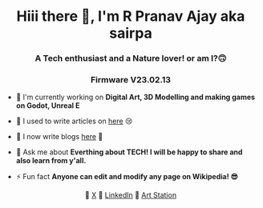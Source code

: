<h1 align="center">Hiii there 👋, I'm R Pranav Ajay aka sairpa </h1>
<h3 align="center">A Tech enthusiast and a Nature lover! or am I?🙃</h3>
<h3 align="center">Firmware V23.02.13</h3>

- 💼 I'm currently working on **Digital Art, 3D Modelling and making games on Godot, Unreal E**

- 📝 I used to write articles on [here](https://rpatechie.blogspot.com/) 😢

- 📰 I now write blogs [here](https://sairpa.github.io/Blog/) 🥳

- 💬 Ask me about **Everthing about TECH! I will be happy to share and also learn from y'all.**

- ⚡ Fun fact **Anyone can edit and modify any page on Wikipedia! 😎**

<p align="center">
🐥
<a href="https://twitter.com/sairpa13" target="blank"> X</a>
🏢
<a href="https://www.linkedin.com/in/sairpa/" target="blank">LinkedIn</a>
🎨
<a href="https://sairpa.artstation.com/" target="blank">Art Station</a>
</p>
